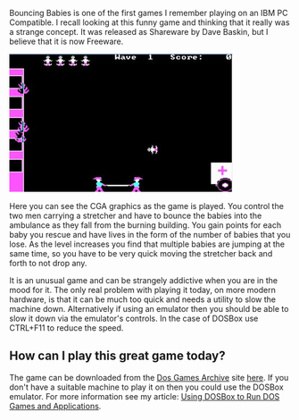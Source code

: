 Bouncing Babies is one of the first games I remember playing on an IBM PC Compatible.  I recall looking at this funny game and thinking that it really was a strange concept.  It was released as Shareware by Dave Baskin, but I believe that it is now Freeware.

<img src="/img/articles/bouncing_babies.jpg" title="Screenshot of Bouncing Babies" alt="Screenshot of Bouncing Babies"/>

Here you can see the CGA graphics as the game is played.  You control the two men carrying a stretcher and have to bounce the babies into the ambulance as they fall from the burning building.  You gain points for each baby you rescue and have lives in the form of the number of babies that you lose.  As the level increases you find that multiple babies are jumping at the same time, so you have to be very quick moving the stretcher back and forth to not drop any.

It is an unusual game and can be strangely addictive when you are in the mood for it.  The only real problem with playing it today, on more modern hardware, is that it can be much too quick and needs a utility to slow the machine down.  Alternatively if using an emulator then you should be able to slow it down via the emulator's controls.  In the case of DOSBox use CTRL+F11 to reduce the speed.

## How can I play this great game today?
The game can be downloaded from the <a href="http://dosgamesarchive.com">Dos Games Archive</a> site <a href="http://www.dosgamesarchive.com/download/game/100">here</a>.  If you don't have a suitable machine to play it on then you could use the DOSBox emulator.  For more information see my article: <a href="/2008/10/24/using-dosbox-to-run-dos-games-and-applications/">Using DOSBox to Run DOS Games and Applications</a>.

